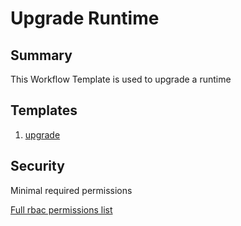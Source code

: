 # Upgrade Runtime

## Summary

 This Workflow Template is used to upgrade a runtime
## Templates

1. [upgrade](https://github.com/codefresh-io/argo-hub/blob/main/examples/upgrade-cluster/versions/0.0.1/docs/upgrade.md)


## Security

Minimal required permissions

[Full rbac permissions list](https://github.com/codefresh-io/argo-hub/blob/main/examples/upgrade-cluster/versions/0.0.1/rbac.yaml)
